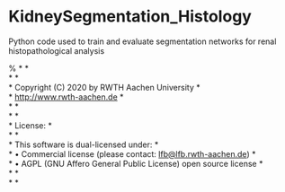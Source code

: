 # KidneySegmentation_Histology
Python code used to train and evaluate segmentation networks for renal histopathological analysis  

%
\*                                                                         \*  
\*                                                                         \*  
\*   Copyright (C) 2020 by RWTH Aachen University                          \*  
\*   http://www.rwth-aachen.de                                             \*  
\*                                                                         \*  
\*                                                                         \*  
\*   License:                                                              \*  
\*                                                                         \*  
\*   This software is dual-licensed under:                                 \*  
\*   • Commercial license (please contact: lfb@lfb.rwth-aachen.de)         \*  
\*   • AGPL (GNU Affero General Public License) open source license        \*  
\*                                                                         \*  
\*                                                                         \*
